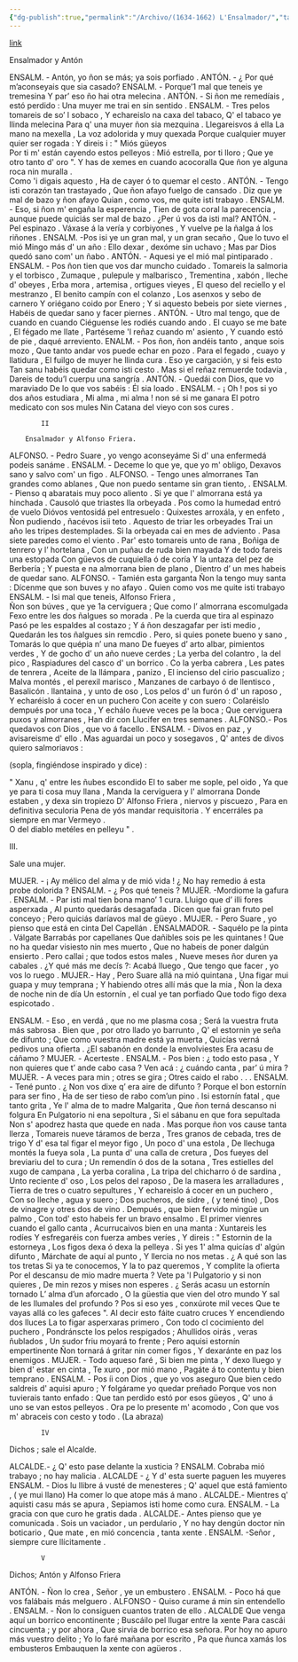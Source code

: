 ```yaml
---
{"dg-publish":true,"permalink":"/Archivo/(1634-1662) L'Ensalmador/","tags":["#Siglo_17","central","Antón_de_Marirreguera","escrito","Carreño","teatro"]}
---
```


[link](https://asturies.com/cavedaynava/ensalm.txt)

Ensalmador y Antón

ENSALM. - Antón, yo ñon se más; ya sois porfiado .
ANTÓN. 	- ¿ Por qué m’aconseyais que sia casado?
ENSALM. - Porque’1 mal que teneis ye tremesina 
	Y par’ eso ño hai otra melecina .
ANTÓN. 	- Si ñon me remedíais , estó perdido :
	Una muyer me trai en sin sentido . 
ENSALM. -  Tres pelos tomareis de so’ l sobaco , 
	Y echareislo na caxa del tabaco, 
	Q'  el tabaco ye llinda melecina 
	Para q' una muyer ñon sia mezquina . 
	Llegareisvos á ella 
	La mano na mexella , 
	La voz adolorida y muy quexada 
	Porque cualquier muyer quier ser rogada :
	Y direis i : " Miós güeyos  
	Por ti m' están cayendo estos pelleyos :
	Mió estrella, por ti lloro ; 
	Que ye otro tanto d' oro ".
	Y has de xemes en cuando acocoralla 
	Que ñon ye alguna roca nin muralla .	
	Como 'i digais aquesto , 
	Ha de cayer ó to quemar el cesto .
ANTÓN. 	- Tengo isti corazón tan trastayado , 
	Que ñon afayo fuelgo de cansado . 
	Diz que ye mal de bazo y ñon afayo 
	Quian , como vos, me quite isti trabayo .
ENSALM.	- Eso, si ñon m' engaña la esperencia , 
	Tien de gota coral la parecencia , 
	aunque puede quiciás ser mal de bazo . 
	¿Per ú vos da isti mal?
ANTÓN.	- Pel espinazo .
	Váxase á la vería y corbiyones , 
	Y vuelve pe la ñalga á los riñones .
ENSALM. -Pos isi ye un gran mal, y un gran secaño , 
	Que lo tuvo el mió Mingo más d' un año :
	Ello dexar , dexóme sin uchavo ;
	Mas par Dios quedó sano com' un ñabo .
ANTÓN.  - Aquesi ye el mió mal pintiparado .
ENSALM. - Pos ñon tien que vos dar muncho cuidado . 
	Tomareis la salmoria y el torbisco , 
	Zumaque , pulepule y malbarisco , 
	Trementina , xabón , lleche d' obeyes , 
	Erba mora , artemisa , ortigues vieyes , 
	El queso del reciello y el mestranzo , 
	El benito campín con el colanzo , 
	Los asenxos y sebo de carnero 
	Y oriégano coido por Enero ; 
	Y si aquesto bebeis por siete viernes , 
	Habéis de quedar sano y facer piernes .
ANTÓN. 	- Utro mal tengo, que de cuando en cuando 
	Ciéguense les rodiés cuando ando . 
	El cuayo se me bate , El fégado me llate , 
	Partéseme 'l reñaz cuando m' asiento , 
	Y cuando estó de pie , daqué arreviento.
ENALM. 	- Pos ñon, ñon andéis tanto , anque sois mozo , 
	Que tanto andar vos puede echar en pozo . 
	Para el fegado , cuayo y llatidura , 
	El fuilgo de muyer he llinda cura . 
	Eso ye cargación, y si feis esto 
	Tan sanu habéis quedar como isti cesto . 
	Mas si el reñaz remuerde todavía , 
	Dareis de todu’l cuerpu una sangría .
ANTÓN. 	- Quedái con Dios, que vo maraviado 
	De lo que vos sabéis : Él sia loado .
ENSALM. - ¡ Oh ! pos si yo dos años estudiara , 
	Mi alma , mi alma ! non sé si me ganara 
	El potro medicato con sos mules
	Nin Catana del vieyo con sos cures .

		
			II

		Ensalmador y Alfonso Friera.

ALFONSO. - Pedro Suare , yo vengo aconseyáme 
	Si d' una enfermedá podeis sanáme .
ENSALM. - Deceme  lo que ye, que yo m' obligo, 
	Dexavos sano y salvo com' un figo .
ALFONSO. - Tengo unes almorranes 
	Tan grandes como ablanes ,
	Que non puedo sentame sin gran tiento, .
ENSALM. - Pienso q abaratais muy poco aliento . 
	Si ye que l' almorrana está ya hinchada . 
	Causoló que triastes lla orbeyada . 
	Pos como la humedad entró de vuelo
	Dióvos ventosidá pel entresuelo :
	Quixestes arroxála, y en enfeto ,
	Ñon pudiendo , ñacévos isii teto . 
	Aquesto de triar les orbeyades 
	Trai un año les tripes destemplades. 
	Si la orbeyada cai en mes de adviento . 
	Pasa siete paredes como el viento . 
	Par' esto tomareis unto de rana , 
	Boñiga de tenrero y l’ hortelana , 
	Con un puñau de ruda bien mayada 
	Y de todo fareis una estopada 
	Con güevos  de cuquiella ó de coría 
	Y la untaza del pez de Berbería ;
	Y puesta e na almorrana bien de plano , 
	Dientro d’ un mes habeis de quedar sano.
ALFONSO. - Tamién esta garganta 
	Ñon la tengo muy santa :
	Dícenme que son buves y no afayo .
	Quien como vos me quite isti trabayo
ENSALM. -  Isi mal que teneis, Alfonso Friera ,			
	Ñon son búves , que ye 1a cerviguera ;
	Que como l’ almorrana escomulgada 
	Fexo entre les dos ñalgues so morada .
	Pe la cuerda que tira al espinazo
	Pasó pe les espaldes al costazo ; 
	Y á ñon deszagafar per isti medio ,
	Quedarán les tos ñalgues sin remcdio . 
	Pero, si quies ponete bueno y sano , 
	Tomarás lo que quépia n’ una mano 
	De fueyes d’ arto albar, pimientos verdes ,
	Y de gocho d’ un año nueve cerdes ;
	La yerba del colantro , la del pico ,
	Raspiadures del casco d' un borrico .
	Co la yerba cabrera , 
	Les pates de tenrera , 
	Aceite de la llámpara , panizo ,
	El incienso del cirio pascualizo ; 
	Malva montés , el perexil marisco , 
	Manzanes de carbayo ó de llentisco , 
	Basalicón . llantaina , y unto de oso ,
	Los pelos d' un furón ó d' un raposo , 
	Y echaréislo á cocer en un puchero 
	Con aceite y con suero :
	Colaréislo dempués por una toca , 
	Y echálo ñueve veces pe la boca ; 
	Que cerviguera puxos y almorranes , 
	Han dir con Llucifer en tres semanes .
ALFONSO.- Pos quedavos con Dios , que vo á facello .
ENSALM. - Divos en paz , y avisareisme d' ello .
	Mas aguardai un poco y sosegavos ,
	Q' antes de divos quiero salmoriavos :

(sopla, fingiéndose inspirado y dice) :


" Xanu , q' entre les ñubes escondido 
	El to saber me sople, pel oido , 
	Ya que ye para ti cosa muy llana , 
	Manda la cerviguera y l' almorrana
	Donde estaben , y dexa sin tropiezo 
	D' Alfonso Friera , niervos y piscuezo ,
	Para en definitiva seculoria 
	Pena de yós mandar requisitoria . 
	Y encerráles pa siempre en mar Vermeyo .  
	O del diablo metéles en pelleyu " .


III.


Sale una mujer.


MUJER. 	- ¡ Ay mélico del alma y de mió vida !
	¿ No hay remedio á esta probe dolorida ? 
ENSALM. - ¿ Pos qué teneis ?
MUJER.  	-Mordiome la gafura .
ENSALM. - Par isti mal tien bona mano’ 1 cura. 
      	Lluigo que d’ illi fores asperxada ,
	Al punto quedarás desagafada . 
	Dicen que fai gran fruto pel conceyo ;
	Pero quiciás daríavos mal de güeyo .
MUJER. 	- Pero Suare , yo pienso que está en cinta 
	Del Capellán .
ENSALMADOR. - Saquélo pe la pinta .
	Válgate Barrabás por capellanes
	Que dañibles sois pe les quintanes !
	Que no ha quedar visiesto nin mes muerto ,
	Que no habeis de poner dalgún ensierto .
	Pero callai ; que todos estos males ,
	Nueve meses ñor duren ya cabales .
	¿Y qué más me decís ?: Acabá lluego ,
 	Que tengo que facer , yo vos lo ruego .
MUJER.- Hay , Pero Suare allá na mió quintana ,
	Una figar mui guapa y muy temprana ;
	Y habiendo otres allí más que la mia ,
	Ñon la dexa de noche nin de día
	Un estornín , el cual ye tan porfiado
	Que todo figo dexa espicotado .

ENSALM. - Eso , en verdá , que no me plasma cosa ;
	Será la vuestra fruta más sabrosa .
	Bien que , por otro llado yo barrunto ,
	Q' el estornin ye seña de difunto ;
	Que como vuestra madre está ya muerta ,
	Quicías verná pedivos una ofierta .
	¿El sabanón en donde la envolviestes
	Era acasu de cáñamo ?
MUJER.	- Acerteste .
ENSALM. - Pos bien : ¿ todo esto pasa , 
	Y non quieres que t’ ande cabo casa ?
	Ven acá : ¿ cuándo canta , par’ ú mira ?
MUJER.	- A veces para min ; otres se gira ;
	Otres caido el rabo . . .
ENSALM. - Tené punto .
	¿ Non vos dixe q’ era aire de difunto ?
	Porque el bon estornín para ser fino ,
	Ha de ser tieso de rabo com’un pino . 
	Isi estornín fatal , que tanto grita , 
	Ye l' alma de to madre Malgarita ,
	Que ñon terná descanso ni folgura 
	En Pulgatorio ni ena sepoltura , 
	Si el sábanu en que fora sepultada 
	Non s' apodrez hasta que quede en nada . 
	Mas porque ñon vos cause tanta llerza , 
	Tomareis nueve táramos de berza , 
	Tres granos de cebada, tres de trigo 
	Y d' esa tal figar el meyor figo ,
	Un poco d' una estola ,
	De llechuga montés la fueya sola , 
	La punta d' una calla de cretura , 
	Dos fueyes del breviariu del to cura ;
	Un remendín ó dos de la sotana , 
	Tres estielles del xugo de campana ,
	La yerba coralina , 
	La tripa del chicharro ó de sardina ,
	Unto reciente d' oso , 
	Los pelos del raposo , 
	De la masera les arralladures , 
	Tierra de tres o cuatro sepultures , 
	Y echareislo á cocer en un puchero , 
	Con so lleche , agua y suero ;
	Dos pucheros, de sidre , ( y tené tino) , 
	Dos de vinagre y otres dos de vino . 
	Dempués , que bien fervido mingüe un palmo , 
	Con tod' esto habeis fer un bravo ensalmo . 
	El primer vienres cuando el gallo canta , 
	Acurrucaivos bien en una manta :
	Xuntareis les rodíes 
	Y esfregaréis con fuerza ambes veríes , 
	Y direis : " Estornin de la estorneya , 
	Los figos dexa ó dexa la pelleya . 
	Si yes 1' alma quicías d' algún difunto , 
	Márchate de aquí al punto , 
	Y llercia no nos metas . 
	¿ A qué son las tos tretas 
	Si ya te conocemos, 
	Y la to paz queremos , 
	Y complite la ofierta 
	Por el descansu de mio madre muerta ?
	Vete pa 'l Pulgatorio y si non quieres ,
	De min rezos y mises non esperes . 
	¿ Serás acasu un estornín tornado 
	L’ alma d’un aforcado ,
	O la güestia que vien del otro mundo
	Y sal de les llumales del profundo ? 
	Pos si eso yes , conxúrote mil veces 
	Que te vayas allá co les gafeces ".
	Al decir esto fáite cuatro cruces 
        Y encendiendo dos lluces 
        La to figar asperxaras primero ,
        Con todo cl cocimiento del puchero ,
        Pondránscte los pelos respigados ; 
        Ahullidos oirás , veras ñublados , 
        Un sudor friu moyará to frente ; 
	Pero aquisi estornín empertinente 
	Ñon tornará á gritar nin comer figos , 
	Y dexaránte en paz los enemigos .
MUJER. - Todo aqueso faré , Si bien me pinta ,
	Y dexo lluego y bien d' estar en cinta ,
	Te xuro , por mió mano ,
	Pagáte á to contentu y bien temprano .
ENSALM. -  Pos íi con Dios , que yo vos aseguro
	Que bien cedo saldreis d' aquisi apuro ;
	Y folgárame yo quedar preñado
	Porque vos non tuvierais tanto enfado :
	Que tan perdido estó por esos güeyos , 
	Q' uno á uno se van estos pelleyos .
	Ora pe lo presente m' acomodo , 
	Con que vos m' abraceis con cesto y todo .
					(La abraza)




			IV

Dichos ; sale el Alcalde.


ALCALDE.- ¿ Q' esto pase delante la xusticia ? 
ENSALM. 
	 Cobraba mió trabayo ; no hay malicia . 
ALCALDE - ¿ Y d' esta suerte paguen les muyeres 
ENSALM. - Dios lu llibre á vusté de menesteres ; 
	Q' aquel que está famiento , ( ye mui llano)
	Ha comer lo que atope más á mano . 
ALCALDE.- Mientres q' aquisti casu más se apura , 
	Sepiamos isti home como cura. 
ENSALM. - La gracia con que curo he gratis dada . 
ALCALDE.- Antes pienso que ye comunicada . 
	Sois un vaciador , un perdulario , 
	Y no hay dengún doctor nin boticario ,
	Que mate , en mió concencia , tanta xente .
ENSALM. -Señor , siempre cure llícitamente .



			V


Dichos; Antón y Alfonso Friera

ANTÓN.  - Ñon lo crea , Señor , ye un embustero .
ENSALM. - Poco há que vos falábais más melguero .
ALFONSO - Quiso curame á min sin entendello .
ENSALM.	- Ñon lo consiguen cuantos traten de ello .
ALCALDE	Que venga aquí un borrico encontinente ;
	Buscáilo pel llugar entre la xente
	Para cascái cincuenta ; y por ahora ,
	Que sirvia de borrico esa señora.
	Por hoy no apuro más vuestro delito ;
	Yo lo faré mañana por escrito ,
	Pa que ñunca xamás los embusteros
	Embauquen la xente con agüeros .